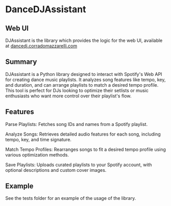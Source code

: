 # DanceDJAssistant

## Web UI

DJAssistant is the library which provides the logic for the web UI, available at [dancedj.corradomazzarelli.com](https://dancedj.corradomazzarelli.com)

## Summary

DJAssistant is a Python library designed to interact with Spotify's Web API for creating dance music playlists. It analyzes song features like tempo, key, and duration, and can arrange playlists to match a desired tempo profile. This tool is perfect for DJs looking to optimize their setlists or music enthusiasts who want more control over their playlist's flow.

## Features

Parse Playlists: Fetches song IDs and names from a Spotify playlist.

Analyze Songs: Retrieves detailed audio features for each song, including tempo, key, and time signature.

Match Tempo Profiles: Rearranges songs to fit a desired tempo profile using various optimization methods.

Save Playlists: Uploads curated playlists to your Spotify account, with optional descriptions and custom cover images.

## Example

See the tests folder for an example of the usage of the library.
